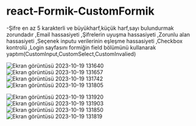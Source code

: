 # react-Formik-CustomFormik
-Şifre en az 5 karakterli ve büyükharf,küçük harf,sayı bulundurmak zorundadır
,Email hassasiyeti
,Şifrelerin uyuşma hassasiyeti
,Zorunlu alan hassasiyeti
,Seçenek inputu verilerinin eşleşme hassasiyeti
,Checkbox kontrolü
,Login sayfasını formiğin field bölümünü kullanarak yaptım(CustomInput,CustomSelect,CustomInvalied)

![Ekran görüntüsü 2023-10-19 131640](https://github.com/mirackurnaz/react-Formik-CustomFormik/assets/78266140/180463d8-8bc2-42bd-ba72-51950a4dc272)
![Ekran görüntüsü 2023-10-19 131657](https://github.com/mirackurnaz/react-Formik-CustomFormik/assets/78266140/fa5c9ac3-ecca-4b31-afdf-b9fa6ed0e971)
![Ekran görüntüsü 2023-10-19 131742](https://github.com/mirackurnaz/react-Formik-CustomFormik/assets/78266140/309c3e7a-1e53-407f-9049-3650e9f845d4)
![Ekran görüntüsü 2023-10-19 131805](https://github.com/mirackurnaz/react-Formik-CustomFormik/assets/78266140/19463eab-241a-46df-8572-50c1ca9f7c9c)

![Ekran görüntüsü 2023-10-19 131920](https://github.com/mirackurnaz/react-Formik-CustomFormik/assets/78266140/b256ace3-c55b-4b80-bc61-fd62c0f57f6c)
![Ekran görüntüsü 2023-10-19 131903](https://github.com/mirackurnaz/react-Formik-CustomFormik/assets/78266140/bcbcbe77-7dd0-4837-b9c8-d442105bfe9c)
![Ekran görüntüsü 2023-10-19 131850](https://github.com/mirackurnaz/react-Formik-CustomFormik/assets/78266140/ee27157f-7690-49af-b770-a46cd3f8ba51)
![Ekran görüntüsü 2023-10-19 131819](https://github.com/mirackurnaz/react-Formik-CustomFormik/assets/78266140/897407fd-b078-48f6-86c9-b20c18a68d64)

